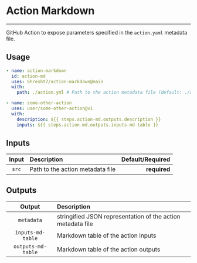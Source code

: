 # Action Markdown
-----------------

<!-- slot: description -->
GitHub Action to expose parameters specified in the `action.yaml` metadata file.
<!-- /slot -->

## Usage

```yaml
- name: action-markdown
  id: action-md
  uses: Shresht7/action-markdown@main
  with:
    path: ./action.yml # Path to the action metadata file (default: ./action.yaml)

- name: some-other-action
  uses: user/some-other-action@v1
  with:
    description: ${{ steps.action-md.outputs.description }}
    inputs: ${{ steps.action-md.outputs.inputs-md-table }}
```

## Inputs

<!-- slot: inputs -->
| Input | Description                      | Default/Required |
| :---: | :------------------------------- | ---------------: |
| `src` | Path to the action metadata file |     **required** |
<!-- /slot -->

## Outputs

<!-- slot: outputs -->
|       Output       | Description                                                 |
| :----------------: | :---------------------------------------------------------- |
|     `metadata`     | stringified JSON representation of the action metadata file |
|  `inputs-md-table` | Markdown table of the action inputs                         |
| `outputs-md-table` | Markdown table of the action outputs                        |
<!-- /slot -->